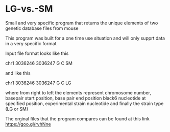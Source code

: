 # LG-vs.-SM
Small and very specific program that returns the unique elements of two genetic database files from mouse

This program was built for a one time use situation and will only supprt data in a very specific format

Input file format looks like this 

chr1	3036246	3036247	G	C	SM

and like this 

chr1	3036246	3036247	G	C	LG

where from right to left the elements represent chromosome number, basepair start position, base pair end position
black6 nucleotide at specified position, experimental strain nucleotide and finally the strain type (LG or SM)

The orginal files that the program compares can be found at this link
https://goo.gl/rvhNne

